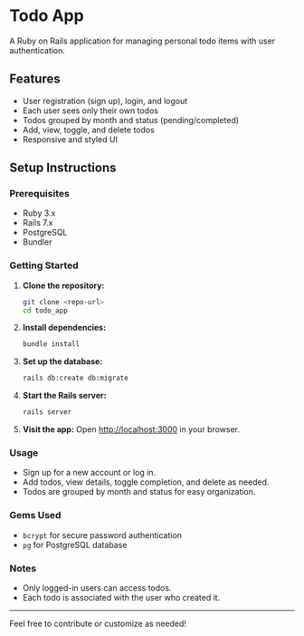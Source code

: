 # Todo App

A Ruby on Rails application for managing personal todo items with user authentication.

## Features
- User registration (sign up), login, and logout
- Each user sees only their own todos
- Todos grouped by month and status (pending/completed)
- Add, view, toggle, and delete todos
- Responsive and styled UI

## Setup Instructions

### Prerequisites
- Ruby 3.x
- Rails 7.x
- PostgreSQL
- Bundler

### Getting Started
1. **Clone the repository:**
   ```sh
   git clone <repo-url>
   cd todo_app
   ```
2. **Install dependencies:**
   ```sh
   bundle install
   ```
3. **Set up the database:**
   ```sh
   rails db:create db:migrate
   ```
4. **Start the Rails server:**
   ```sh
   rails server
   ```
5. **Visit the app:**
   Open [http://localhost:3000](http://localhost:3000) in your browser.

### Usage
- Sign up for a new account or log in.
- Add todos, view details, toggle completion, and delete as needed.
- Todos are grouped by month and status for easy organization.

### Gems Used
- `bcrypt` for secure password authentication
- `pg` for PostgreSQL database

### Notes
- Only logged-in users can access todos.
- Each todo is associated with the user who created it.

---
Feel free to contribute or customize as needed!
